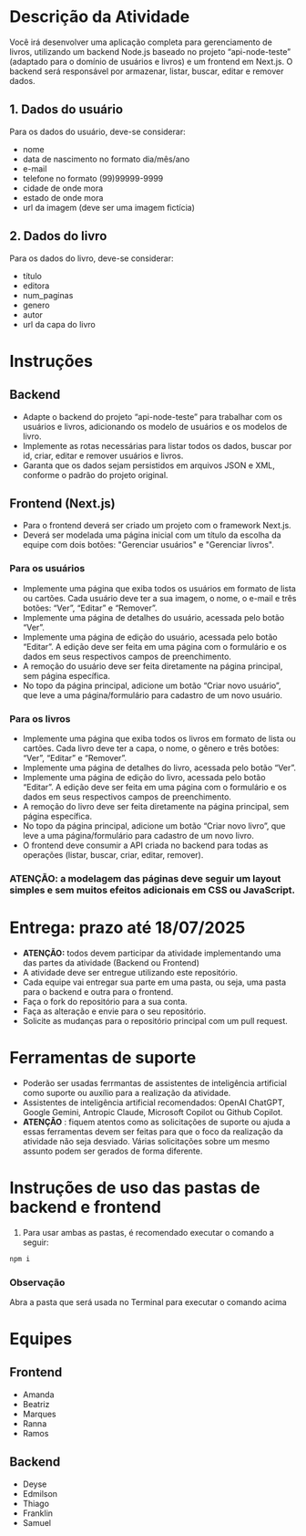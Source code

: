 # Descrição da Atividade

Você irá desenvolver uma aplicação completa para gerenciamento de livros, utilizando um backend Node.js baseado no projeto “api-node-teste” (adaptado para o domínio de usuários e livros) e um frontend em Next.js. O backend será responsável por armazenar, listar, buscar, editar e remover dados.

## 1. Dados do usuário
Para os dados do usuário, deve-se considerar:
* nome
* data de nascimento no formato dia/mês/ano
* e-mail
* telefone no formato (99)99999-9999
* cidade de onde mora
* estado de onde mora
* url da imagem (deve ser uma imagem fictícia)

## 2. Dados do livro
Para os dados do livro, deve-se considerar:
* título
* editora
* num_paginas
* genero
* autor
* url da capa do livro

# Instruções

## Backend

* Adapte o backend do projeto “api-node-teste” para trabalhar com os usuários e livros, adicionando os modelo de usuários e os modelos de livro.
* Implemente as rotas necessárias para listar todos os dados, buscar por id, criar, editar e remover usuários e livros.
* Garanta que os dados sejam persistidos em arquivos JSON e XML, conforme o padrão do projeto original.

## Frontend (Next.js)
* Para o frontend deverá ser criado um projeto com o framework Next.js.
* Deverá ser modelada uma página inicial com um título da escolha da equipe com dois botões: "Gerenciar usuários" e "Gerenciar livros".

### **Para os usuários**
* Implemente uma página que exiba todos os usuários em formato de lista ou cartões. Cada usuário deve ter a sua imagem, o nome, o e-mail e três botões: “Ver”, “Editar” e “Remover”.
* Implemente uma página de detalhes do usuário, acessada pelo botão “Ver”.
* Implemente uma página de edição do usuário, acessada pelo botão “Editar”. A edição deve ser feita em uma página com o formulário e os dados em seus respectivos campos de preenchimento.
* A remoção do usuário deve ser feita diretamente na página principal, sem página específica.
* No topo da página principal, adicione um botão “Criar novo usuário”, que leve a uma página/formulário para cadastro de um novo usuário.

### **Para os livros**
* Implemente uma página que exiba todos os livros em formato de lista ou cartões. Cada livro deve ter a capa, o nome, o gênero e três botões: “Ver”, “Editar” e “Remover”.
* Implemente uma página de detalhes do livro, acessada pelo botão “Ver”.
* Implemente uma página de edição do livro, acessada pelo botão “Editar”. A edição deve ser feita em uma página com o formulário e os dados em seus respectivos campos de preenchimento.
* A remoção do livro deve ser feita diretamente na página principal, sem página específica.
* No topo da página principal, adicione um botão “Criar novo livro”, que leve a uma página/formulário para cadastro de um novo livro.
* O frontend deve consumir a API criada no backend para todas as operações (listar, buscar, criar, editar, remover).

  
### **ATENÇÃO:** a modelagem das páginas deve seguir um layout simples e sem muitos efeitos adicionais em CSS ou JavaScript.

# Entrega: prazo até 18/07/2025

* **ATENÇÃO:** todos devem participar da atividade implementando uma das partes da atividade (Backend ou Frontend)
* A atividade deve ser entregue utilizando este repositório.
* Cada equipe vai entregar sua parte em uma pasta, ou seja, uma pasta para o backend e outra para o frontend.
* Faça o fork do repositório para a sua conta.
* Faça as alteração e envie para o seu repositório.
* Solicite as mudanças para o repositório principal com um pull request.

# Ferramentas de suporte
* Poderão ser usadas ferrmantas de assistentes de inteligência artificial como suporte ou auxílio para a realização da atividade.
* Assistentes de inteligência artificial recomendados: OpenAI ChatGPT, Google Gemini, Antropic Claude, Microsoft Copilot ou Github Copilot.
* **ATENÇÃO** : fiquem atentos como as solicitações de suporte ou ajuda a essas ferramentas devem ser feitas para que o foco da realização da atividade não seja desviado. Várias solicitações sobre um mesmo assunto podem ser gerados de forma diferente.

# Instruções de uso das pastas de backend e frontend

1. Para usar ambas as pastas, é recomendado executar o comando a seguir:

``` powershell
npm i
```

### Observação
Abra a pasta que será usada no Terminal para executar o comando acima 

# Equipes
## Frontend
* Amanda
* Beatriz
* Marques
* Ranna
* Ramos

## Backend
* Deyse
* Edmilson
* Thiago
* Franklin
* Samuel 
